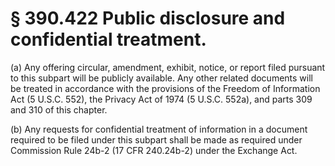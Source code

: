 # § 390.422   Public disclosure and confidential treatment.

(a) Any offering circular, amendment, exhibit, notice, or report filed pursuant to this subpart will be publicly available. Any other related documents will be treated in accordance with the provisions of the Freedom of Information Act (5 U.S.C. 552), the Privacy Act of 1974 (5 U.S.C. 552a), and parts 309 and 310 of this chapter.


(b) Any requests for confidential treatment of information in a document required to be filed under this subpart shall be made as required under Commission Rule 24b-2 (17 CFR 240.24b-2) under the Exchange Act.




